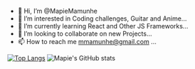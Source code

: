 - 👋 Hi, I’m @MapieMamunhe
- 👀 I’m interested in Coding challenges, Guitar and Anime...
- 🌱 I’m currently learning React and Other JS Frameworks...
- 💞️ I’m looking to collaborate on new Projects...
- 📫 How to reach me mmamunhe@gmail.com ...

<!---
MapieMamunhe/MapieMamunhe is a ✨ special ✨ repository because its `README.md` (this file) appears on your GitHub profile.
You can click the Preview link to take a look at your changes.
--->
[![Top Langs](https://github-readme-stats.vercel.app/api/top-langs/?username=MapieMamunhe)](https://github.com/MapieMamunhe/github-readme-stats)
![Mapie's GitHub stats](https://github-readme-stats.vercel.app/api?username=MapieMamunhe&show_icons=true&theme=radical)
